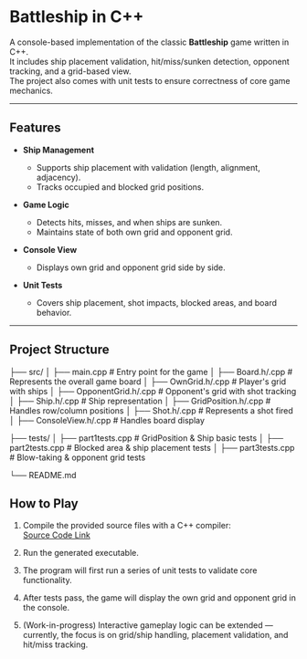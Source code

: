 # Battleship in C++

A console-based implementation of the classic **Battleship** game written in C++.  
It includes ship placement validation, hit/miss/sunken detection, opponent tracking, and a grid-based view.  
The project also comes with unit tests to ensure correctness of core game mechanics.

---

## Features
- **Ship Management**  
  - Supports ship placement with validation (length, alignment, adjacency).  
  - Tracks occupied and blocked grid positions.

- **Game Logic**  
  - Detects hits, misses, and when ships are sunken.  
  - Maintains state of both own grid and opponent grid.  

- **Console View**  
  - Displays own grid and opponent grid side by side.  

- **Unit Tests**  
  - Covers ship placement, shot impacts, blocked areas, and board behavior.

---

## Project Structure
├── src/
│   ├── main.cpp            # Entry point for the game
│   ├── Board.h/.cpp        # Represents the overall game board
│   ├── OwnGrid.h/.cpp      # Player's grid with ships
│   ├── OpponentGrid.h/.cpp # Opponent's grid with shot tracking
│   ├── Ship.h/.cpp         # Ship representation
│   ├── GridPosition.h/.cpp # Handles row/column positions
│   ├── Shot.h/.cpp         # Represents a shot fired
│   ├── ConsoleView.h/.cpp  # Handles board display

├── tests/
│   ├── part1tests.cpp      # GridPosition & Ship basic tests
│   ├── part2tests.cpp      # Blocked area & ship placement tests
│   ├── part3tests.cpp      # Blow-taking & opponent grid tests

└── README.md


## How to Play

1. Compile the provided source files with a C++ compiler:  
   [Source Code Link](https://github.com/DheerajSwaroopSaligramaMahesh/Advanced_Programming_Techniques-Battleship/tree/main/Battleship/myCode)

2. Run the generated executable.

3. The program will first run a series of unit tests to validate core functionality.

4. After tests pass, the game will display the own grid and opponent grid in the console.

5. (Work-in-progress) Interactive gameplay logic can be extended — currently, the focus is on grid/ship handling, placement validation, and hit/miss tracking.

